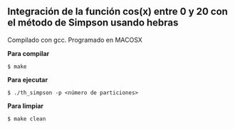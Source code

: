 ## Integración de la función cos(x) entre 0 y 20 con el método de Simpson usando hebras

Compilado con gcc. Programado en MACOSX

**Para compilar**

	$ make

**Para ejecutar**
	
	$ ./th_simpson -p <número de particiones>

**Para limpiar**
	
	$ make clean
